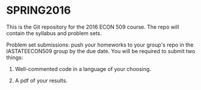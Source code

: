 # SPRING2016
This is the Git repository for the 2016 ECON 509 course. The repo will contain the syllabus and problem sets.

Problem set submissions: push your homeworks to your group's repo in the IASTATEECON509 group by the due date. You will be required to submit two things:

1) Well-commented code in a language of your choosing.

2) A pdf of your results.
